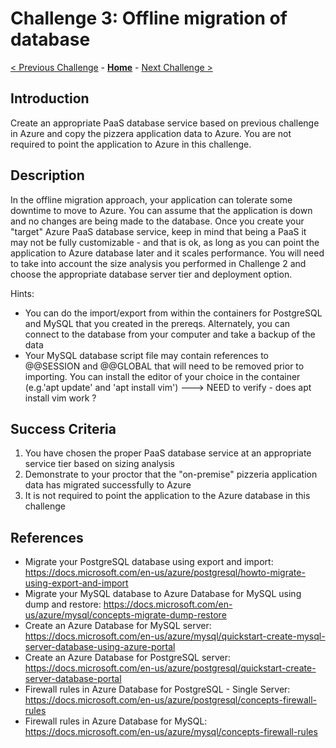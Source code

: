 # Challenge 3: Offline migration of database

[< Previous Challenge](./02-size-analysis.md) - **[Home](../README.md)** - [Next Challenge >](./04-offline-cutover-validation.md)

## Introduction

Create an appropriate PaaS database service based on previous challenge in Azure and copy the pizzera application data to Azure. 
You are not required to point the application to Azure in this challenge.

## Description

In the offline migration approach, your application can tolerate some downtime to move to Azure. You can assume that the application is down and no changes are being made to the database. Once you create your "target" Azure PaaS database service, keep in mind that being a PaaS it may not be fully customizable - and that is ok, as long as you can point the application to Azure database later and it scales performance. You will need to take into account the size analysis you performed in Challenge 2 and choose the appropriate database server tier and deployment option. 

Hints: 
* You can do the import/export from within the containers for PostgreSQL and MySQL that you created in the prereqs. Alternately, you can connect to the database from your computer and take a backup of the data 
* Your MySQL database script file may contain references to @@SESSION and @@GLOBAL that will need to be removed prior to importing. You can install the editor of your choice in the container (e.g.'apt update' and 'apt install vim') ---> NEED to verify - does apt install vim work ?

## Success Criteria

1. You have chosen the proper PaaS database service at an appropriate service tier based on sizing analysis
1. Demonstrate to your proctor that the "on-premise" pizzeria application data has migrated successfully to Azure
1. It is not required to  point the application to the Azure database in this challenge

## References
* Migrate your PostgreSQL database using export and import: https://docs.microsoft.com/en-us/azure/postgresql/howto-migrate-using-export-and-import
* Migrate your MySQL database to Azure Database for MySQL using dump and restore: https://docs.microsoft.com/en-us/azure/mysql/concepts-migrate-dump-restore
* Create an Azure Database for MySQL server: https://docs.microsoft.com/en-us/azure/mysql/quickstart-create-mysql-server-database-using-azure-portal
* Create an Azure Database for PostgreSQL server: https://docs.microsoft.com/en-us/azure/postgresql/quickstart-create-server-database-portal
* Firewall rules in Azure Database for PostgreSQL - Single Server: https://docs.microsoft.com/en-us/azure/postgresql/concepts-firewall-rules 
* Firewall rules in Azure Database for MySQL: https://docs.microsoft.com/en-us/azure/mysql/concepts-firewall-rules 
